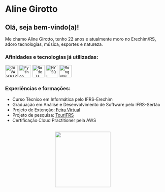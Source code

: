 # Aline Girotto

## Olá, seja bem-vindo(a)!
 Me chamo Aline Girotto, tenho 22 anos e atualmente moro no Erechim/RS, adoro tecnologias, música, esportes e natureza.

### Afinidades e tecnologias já utilizadas:
<code><img width="40px" src="https://cdn.jsdelivr.net/gh/devicons/devicon/icons/javascript/javascript-original.svg" title = "JAVASCRIPT"/></code>
<code><img width="40px" src="https://cdn.jsdelivr.net/gh/devicons/devicon/icons/python/python-original-wordmark.svg" title = "Python"/></code>
<code><img width="40px" src="https://cdn.jsdelivr.net/gh/devicons/devicon/icons/nodejs/nodejs-original.svg" title = "Node.Js"/></code>
<code><img width="40px" src="https://cdn.jsdelivr.net/gh/devicons/devicon/icons/mysql/mysql-original.svg" title = "MYSQL"/></code>
<code><img width="40px" src="https://cdn.jsdelivr.net/gh/devicons/devicon/icons/mongodb/mongodb-original-wordmark.svg" title = "MongoDB"/></code>

### Experiências e formações:
- Curso Técnico em Informática pelo IFRS-Erechim
- Graduação em Análise e Desenvolvimento de Software pelo IFRS-Sertão
- Projeto de Extenção: <a href="https://feiravirtual.erechim.ifrs.edu.br/">Feira Virtual</a>
- Projeto de pesquisa: <a href="http://tour.sertao.ifrs.edu.br/">TourIFRS</a>
- Certificação Cloud Practitioner pela AWS

##
<p align="center">
<a href="https://github.com/AlineGirotto">
  <img height="180em" src="https://github-readme-stats-eight-theta.vercel.app/api/top-langs/?username=AlineGirotto&layout=compact&langs_count=8&theme=vision-friendly-dark"/> 
</a>
</p>

